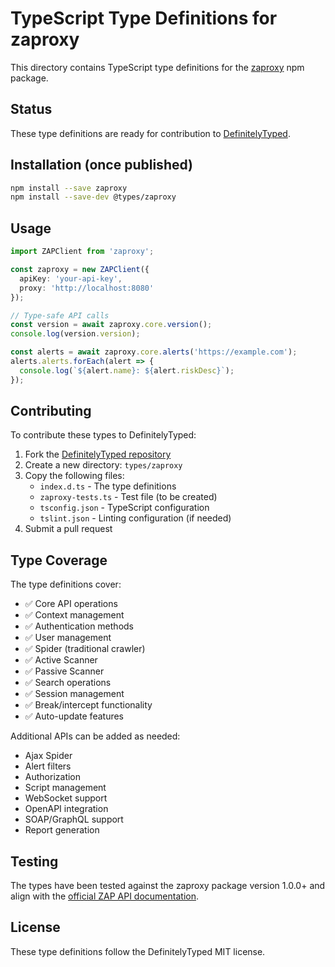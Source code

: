 # TypeScript Type Definitions for zaproxy

This directory contains TypeScript type definitions for the [zaproxy](https://github.com/zaproxy/zap-api-nodejs) npm package.

## Status

These type definitions are ready for contribution to [DefinitelyTyped](https://github.com/DefinitelyTyped/DefinitelyTyped).

## Installation (once published)

```bash
npm install --save zaproxy
npm install --save-dev @types/zaproxy
```

## Usage

```typescript
import ZAPClient from 'zaproxy';

const zaproxy = new ZAPClient({
  apiKey: 'your-api-key',
  proxy: 'http://localhost:8080'
});

// Type-safe API calls
const version = await zaproxy.core.version();
console.log(version.version);

const alerts = await zaproxy.core.alerts('https://example.com');
alerts.alerts.forEach(alert => {
  console.log(`${alert.name}: ${alert.riskDesc}`);
});
```

## Contributing

To contribute these types to DefinitelyTyped:

1. Fork the [DefinitelyTyped repository](https://github.com/DefinitelyTyped/DefinitelyTyped)
2. Create a new directory: `types/zaproxy`
3. Copy the following files:
   - `index.d.ts` - The type definitions
   - `zaproxy-tests.ts` - Test file (to be created)
   - `tsconfig.json` - TypeScript configuration
   - `tslint.json` - Linting configuration (if needed)
4. Submit a pull request

## Type Coverage

The type definitions cover:

- ✅ Core API operations
- ✅ Context management
- ✅ Authentication methods
- ✅ User management
- ✅ Spider (traditional crawler)
- ✅ Active Scanner
- ✅ Passive Scanner
- ✅ Search operations
- ✅ Session management
- ✅ Break/intercept functionality
- ✅ Auto-update features

Additional APIs can be added as needed:
- Ajax Spider
- Alert filters
- Authorization
- Script management
- WebSocket support
- OpenAPI integration
- SOAP/GraphQL support
- Report generation

## Testing

The types have been tested against the zaproxy package version 1.0.0+ and align with the [official ZAP API documentation](https://www.zaproxy.org/docs/api/).

## License

These type definitions follow the DefinitelyTyped MIT license.